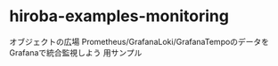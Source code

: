 # hiroba-examples-monitoring
オブジェクトの広場 Prometheus/GrafanaLoki/GrafanaTempoのデータをGrafanaで統合監視しよう 用サンプル
